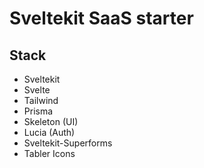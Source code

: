# Sveltekit SaaS starter

## Stack

- Sveltekit
- Svelte
- Tailwind
- Prisma
- Skeleton (UI)
- Lucia (Auth)
- Sveltekit-Superforms
- Tabler Icons
